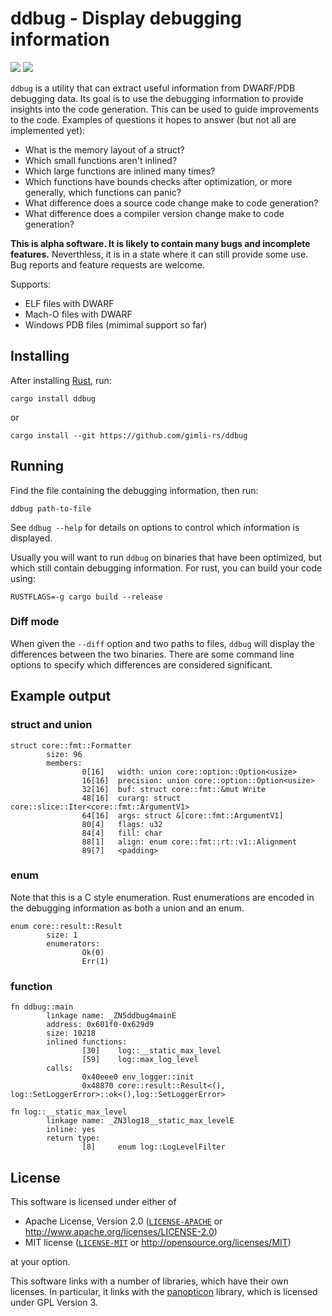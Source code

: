 # ddbug - Display debugging information 

[![](https://img.shields.io/crates/v/ddbug.svg)](https://crates.io/crates/ddbug) [![](https://docs.rs/ddbug/badge.svg)](https://docs.rs/ddbug/)

`ddbug` is a utility that can extract useful information from DWARF/PDB
debugging data. Its goal is to use the debugging information to provide
insights into the code generation. This can be used to guide improvements
to the code. Examples of questions it hopes to answer (but not all are
implemented yet):

* What is the memory layout of a struct?
* Which small functions aren't inlined?
* Which large functions are inlined many times?
* Which functions have bounds checks after optimization, or more generally,
which functions can panic?
* What difference does a source code change make to code generation?
* What difference does a compiler version change make to code generation?

**This is alpha software. It is likely to contain many bugs and
incomplete features.** Neverthless, it is in a state where it can still
provide some use. Bug reports and feature requests are welcome.

Supports:
* ELF files with DWARF
* Mach-O files with DWARF
* Windows PDB files (mimimal support so far)

## Installing
After installing [Rust](https://www.rust-lang.org/), run:
```
cargo install ddbug
```
or
```
cargo install --git https://github.com/gimli-rs/ddbug
```

## Running

Find the file containing the debugging information, then run:
```
ddbug path-to-file
```

See `ddbug --help` for details on options to control which information
is displayed.

Usually you will want to run `ddbug` on binaries that have been
optimized, but which still contain debugging information. For rust, you
can build your code using:
```
RUSTFLAGS=-g cargo build --release
```

### Diff mode

When given the `--diff` option and two paths to files, `ddbug` will
display the differences between the two binaries. There are some command
line options to specify which differences are considered significant.

## Example output

### struct and union
```
struct core::fmt::Formatter
        size: 96
        members:
                0[16]   width: union core::option::Option<usize>
                16[16]  precision: union core::option::Option<usize>
                32[16]  buf: struct core::fmt::&mut Write
                48[16]  curarg: struct core::slice::Iter<core::fmt::ArgumentV1>
                64[16]  args: struct &[core::fmt::ArgumentV1]
                80[4]   flags: u32
                84[4]   fill: char
                88[1]   align: enum core::fmt::rt::v1::Alignment
                89[7]   <padding>
```

### enum
Note that this is a C style enumeration. Rust enumerations are encoded
in the debugging information as both a union and an enum.
```
enum core::result::Result
        size: 1
        enumerators:
                Ok(0)
                Err(1)
```


### function
```
fn ddbug::main
        linkage name: _ZN5ddbug4mainE
        address: 0x601f0-0x629d9
        size: 10218
        inlined functions:
                [30]    log::__static_max_level
                [59]    log::max_log_level
        calls:
                0x40eee0 env_logger::init
                0x48870 core::result::Result<(), log::SetLoggerError>::ok<(),log::SetLoggerError>

fn log::__static_max_level
        linkage name: _ZN3log18__static_max_levelE
        inline: yes
        return type:
                [8]     enum log::LogLevelFilter
```

## License
This software is licensed under either of

  * Apache License, Version 2.0 ([`LICENSE-APACHE`](./LICENSE-APACHE) or http://www.apache.org/licenses/LICENSE-2.0)
  * MIT license ([`LICENSE-MIT`](./LICENSE-MIT) or http://opensource.org/licenses/MIT)

at your option.

This software links with a number of libraries, which
have their own licenses. In particular, it links with the
[panopticon](https://github.com/das-labor/panopticon) library, which is
licensed under GPL Version 3.
